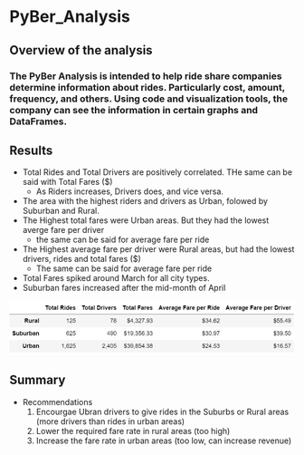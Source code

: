 # PyBer_Analysis

## Overview of the analysis

### The PyBer Analysis is intended to help ride share companies determine information about rides. Particularly cost, amount, frequency, and others. Using code and visualization tools, the company can see the information in certain graphs and DataFrames.

## Results

- Total Rides and Total Drivers are positively correlated. THe same can be said with Total Fares ($)
  - As Riders increases, Drivers does, and vice versa.
- The area with the highest riders and drivers as Urban, folowed by Suburban and Rural.
- The Highest total fares were Urban areas. But they had the lowest averge fare per driver
  - the same can be said for average fare per ride
- The Highest average fare per driver were Rural areas, but had the lowest drivers, rides and total fares ($)
  - The same can be said for average fare per ride
- Total Fares spiked around March for all city types. 
- Suburban fares increased after the mid-month of April
  
![Results](https://github.com/mbugyis/PyBer_Analysis/blob/main/analysis/city_type_results.png)

## Summary

- Recommendations
  1. Encourgae Ubran drivers to give rides in the Suburbs or Rural areas (more drivers than rides in urban areas)
  2. Lower the required fare rate in rural areas (too high)
  3. Increase the fare rate in urban areas (too low, can increase revenue)
